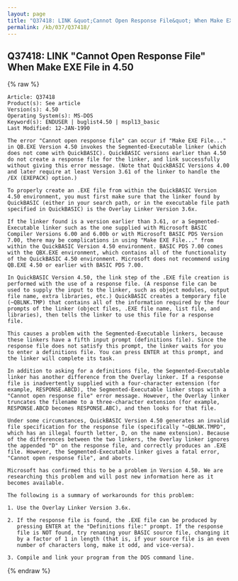 ```yaml
---
layout: page
title: "Q37418: LINK &quot;Cannot Open Response File&quot; When Make EXE File in 4.50"
permalink: /kb/037/Q37418/
---
```


## Q37418: LINK &quot;Cannot Open Response File&quot; When Make EXE File in 4.50

{% raw %}

	Article: Q37418
	Product(s): See article
	Version(s): 4.50
	Operating System(s): MS-DOS
	Keyword(s): ENDUSER | buglist4.50 | mspl13_basic
	Last Modified: 12-JAN-1990
	
	The error "Cannot open response file" can occur if "Make EXE File..."
	in QB.EXE Version 4.50 invokes the Segmented-Executable linker (which
	does not come with QuickBASIC). QuickBASIC versions earlier than 4.50
	do not create a response file for the linker, and link successfully
	without giving this error message. (Note that QuickBASIC Versions 4.00
	and later require at least Version 3.61 of the linker to handle the
	/EX (EXEPACK) option.)
	
	To properly create an .EXE file from within the QuickBASIC Version
	4.50 environment, you must first make sure that the linker found by
	QuickBASIC (either in your search path, or in the executable file path
	specified in QuickBASIC) is the Overlay Linker Version 3.6x.
	
	If the linker found is a version earlier than 3.61, or a Segmented-
	Executable linker such as the one supplied with Microsoft BASIC
	Compiler Versions 6.00 and 6.00b or with Microsoft BASIC PDS Version
	7.00, there may be complications in using "Make EXE File..." from
	within the QuickBASIC Version 4.50 environment. BASIC PDS 7.00 comes
	with the QBX.EXE environment, which contains all of the functionality
	of the QuickBASIC 4.50 environment. Microsoft does not recommend using
	QB.EXE 4.50 or earlier with BASIC PDS 7.00.
	
	In QuickBASIC Version 4.50, the link step of the .EXE file creation is
	performed with the use of a response file. (A response file can be
	used to supply the input to the linker, such as object modules, output
	file name, extra libraries, etc.) QuickBASIC creates a temporary file
	(~QBLNK.TMP) that contains all of the information required by the four
	prompts of the linker (object files, .EXE file name, list file, and
	libraries), then tells the linker to use this file for a response
	file.
	
	This causes a problem with the Segmented-Executable linkers, because
	these linkers have a fifth input prompt (definitions file). Since the
	response file does not satisfy this prompt, the linker waits for you
	to enter a definitions file. You can press ENTER at this prompt, and
	the linker will complete its task.
	
	In addition to asking for a definitions file, the Segmented-Executable
	linker has another difference from the Overlay linker. If a response
	file is inadvertently supplied with a four-character extension (for
	example, RESPONSE.ABCD), the Segmented-Executable linker stops with a
	"Cannot open response file" error message. However, the Overlay linker
	truncates the filename to a three-character extension (for example,
	RESPONSE.ABCD becomes RESPONSE.ABC), and then looks for that file.
	
	Under some circumstances, QuickBASIC Version 4.50 generates an invalid
	file specification for the response file (specifically "~QBLNK.TMPD",
	which has an illegal fourth letter, D, on the name extension). Because
	of the differences between the two linkers, the Overlay linker ignores
	the appended "D" on the response file, and correctly produces an .EXE
	file. However, the Segmented-Executable linker gives a fatal error,
	"Cannot open response file", and aborts.
	
	Microsoft has confirmed this to be a problem in Version 4.50. We are
	researching this problem and will post new information here as it
	becomes available.
	
	The following is a summary of workarounds for this problem:
	
	1. Use the Overlay Linker Version 3.6x.
	
	2. If the response file is found, the .EXE file can be produced by
	   pressing ENTER at the "Definitions file:" prompt. If the response
	   file is NOT found, try renaming your BASIC source file, changing it
	   by a factor of 1 in length (that is, if your source file is an even
	   number of characters long, make it odd, and vice-versa).
	
	3. Compile and link your program from the DOS command line.

{% endraw %}
